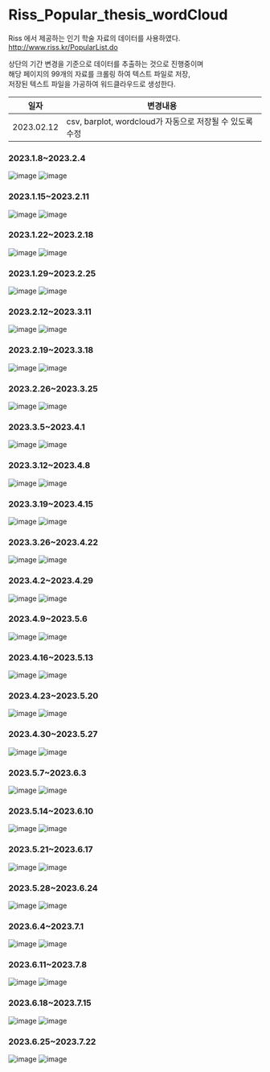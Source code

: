 # Riss_Popular_thesis_wordCloud

Riss 에서 제공하는 인기 학술 자료의 데이터를 사용하였다.  
http://www.riss.kr/PopularList.do  

상단의 기간 변경을 기준으로 데이터를 추출하는 것으로 진행중이며  
해당 페이지의 99개의 자료를 크롤링 하여 텍스트 파일로 저장,    
저장된 텍스트 파일을 가공하여 워드클라우드로 생성한다.  


|일자|변경내용|
|--|-----|
|2023.02.12|csv, barplot, wordcloud가 자동으로 저장될 수 있도록 수정|

### 2023.1.8~2023.2.4
![image](wordcloud/2023.1.8~2023.2.4.png)
![image](barplot/2023.1.8~2023.2.4.png)
### 2023.1.15~2023.2.11
![image](wordcloud/2023.1.15~2023.2.11.png)
![image](barplot/2023.1.15~2023.2.11.png)
### 2023.1.22~2023.2.18
![image](wordcloud/2023.1.22~2023.2.18.png)
![image](barplot/2023.1.22~2023.2.18.png)
### 2023.1.29~2023.2.25
![image](wordcloud/2023.1.29~2023.2.25.png)
![image](barplot/2023.1.29~2023.2.25.png)
### 2023.2.12~2023.3.11
![image](wordcloud/2023.2.12~2023.3.11.png)
![image](barplot/2023.2.12~2023.3.11.png)
### 2023.2.19~2023.3.18
![image](wordcloud/2023.2.19~2023.3.18.png)
![image](barplot/2023.2.19~2023.3.18.png)
### 2023.2.26~2023.3.25
![image](wordcloud/2023.2.26~2023.3.25.png)
![image](barplot/2023.2.26~2023.3.25.png)
### 2023.3.5~2023.4.1
![image](wordcloud/2023.3.5~2023.4.1.png)
![image](barplot/2023.3.5~2023.4.1.png)
### 2023.3.12~2023.4.8
![image](wordcloud/2023.3.12~2023.4.8.png)
![image](barplot/2023.3.12~2023.4.8.png)
### 2023.3.19~2023.4.15
![image](wordcloud/2023.3.19~2023.4.15.png)
![image](barplot/2023.3.19~2023.4.15.png)
### 2023.3.26~2023.4.22
![image](wordcloud/2023.3.26~2023.4.22.png)
![image](barplot/2023.3.26~2023.4.22.png)
### 2023.4.2~2023.4.29
![image](wordcloud/2023.4.2~2023.4.29.png)
![image](barplot/2023.4.2~2023.4.29.png)
### 2023.4.9~2023.5.6
![image](wordcloud/2023.4.9~2023.5.6.png)
![image](barplot/2023.4.9~2023.5.6.png)
### 2023.4.16~2023.5.13
![image](wordcloud/2023.4.16~2023.5.13.png)
![image](barplot/2023.4.16~2023.5.13.png)
### 2023.4.23~2023.5.20
![image](wordcloud/2023.4.23~2023.5.20.png)
![image](barplot/2023.4.23~2023.5.20.png)
### 2023.4.30~2023.5.27
![image](wordcloud/2023.4.30~2023.5.27.png)
![image](barplot/2023.4.30~2023.5.27.png)
### 2023.5.7~2023.6.3
![image](wordcloud/2023.5.7~2023.6.3.png)
![image](barplot/2023.5.7~2023.6.3.png)
### 2023.5.14~2023.6.10
![image](wordcloud/2023.5.14~2023.6.10.png)
![image](barplot/2023.5.14~2023.6.10.png)
### 2023.5.21~2023.6.17
![image](wordcloud/2023.5.21~2023.6.17.png)
![image](barplot/2023.5.21~2023.6.17.png)
### 2023.5.28~2023.6.24
![image](wordcloud/2023.5.28~2023.6.24.png)
![image](barplot/2023.5.28~2023.6.24.png)
### 2023.6.4~2023.7.1
![image](wordcloud/2023.6.4~2023.7.1.png)
![image](barplot/2023.6.4~2023.7.1.png)
### 2023.6.11~2023.7.8
![image](wordcloud/2023.6.11~2023.7.8.png)
![image](barplot/2023.6.11~2023.7.8.png)
### 2023.6.18~2023.7.15
![image](wordcloud/2023.6.18~2023.7.15.png)
![image](barplot/2023.6.18~2023.7.15.png)
### 2023.6.25~2023.7.22
![image](wordcloud/2023.6.25~2023.7.22.png)
![image](barplot/2023.6.25~2023.7.22.png)